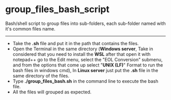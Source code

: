 # group_files_bash_script
Bash/shell script to group files into sub-folders, each sub-folder named with it's common files name.

_________________________________________________________________________________________________________________

 - Take the **.sh** file and put it in the path that contains the files.
 - Open the Terminal in the same directory (**Windows server**, Take in considered that you need to install the **WSL** after that open it with notepad++ go to the Edit menu, select the "EOL Conversion" submenu, and from the options that come up select "**UNIX (LF)**" Format to run the bash files in windows cmd), In **Linux server** just put the **.sh** file in the same directory of the files.
 - Type **./group_files_bash.sh** in the command line to execute the bash file.
 - All the files will grouped as expected.
